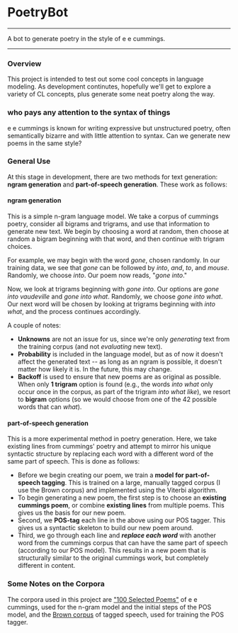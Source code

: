# PoetryBot
***
A bot to generate poetry in the style of e e cummings.
***
### Overview
This project is intended to test out some cool concepts in language modeling. As development continutes, hopefully we'll get to explore a variety of CL concepts, plus generate some neat poetry along the way.
### who pays any attention to the syntax of things
e e cummings is known for writing expressive but unstructured poetry, often semantically bizarre and with little attention to syntax. Can we generate new poems in the same style?
### General Use
At this stage in development, there are two methods for text generation: **ngram generation** and **part-of-speech generation**. These work as follows:
#### ngram generation
This is a simple n-gram language model. We take a corpus of cummings poetry, consider all bigrams and trigrams, and use that information to generate new text. We begin by choosing a word at random, then choose at random a bigram beginning with that word, and then continue with trigram choices.

For example, we may begin with the word *gone*, chosen randomly. In our training data, we see that *gone* can be followed by *into*, *and*, *to*, and *mouse*. Randomly, we choose *into*. Our poem now reads, "*gone into*."

Now, we look at trigrams beginning with *gone into*. Our options are *gone into vaudeville* and *gone into what*. Randomly, we choose *gone into what*. Our next word will be chosen by looking at trigrams beginning with *into what*, and the process continues accordingly.

A couple of notes:
* **Unknowns** are not an issue for us, since we're only *generating* text from the training corpus (and not *evaluating* new text).
* **Probability** is included in the language model, but as of now it doesn't affect the generated text -- as long as an ngram is possible, it doesn't matter how likely it is. In the future, this may change.
* **Backoff** is used to ensure that new poems are as original as possible. When only **1 trigram** option is found (e.g., the words *into what* only occur once in the corpus, as part of the trigram *into what like*), we resort to **bigram** options (so we would choose from one of the 42 possible words that can *what*).

#### part-of-speech generation
This is a more experimental method in poetry generation. Here, we take existing lines from cummings' poetry and attempt to mirror his unique syntactic structure by replacing each word with a different word of the same part of speech. This is done as follows:
* Before we begin creating our poem, we train a **model for part-of-speech tagging**. This is trained on a large, manually tagged corpus (I use the Brown corpus) and implemented using the Viterbi algorithm.
* To begin generating a new poem, the first step is to choose an **existing cummings poem**, or combine **existing lines** from multiple poems. This gives us the basis for our new poem.
* Second, we **POS-tag** each line in the above using our POS tagger. This gives us a syntactic skeleton to build our new poem around.
* Third, we go through each line and ***replace each word*** with another word from the cummings corpus that can have the same part of speech (according to our POS model). This results in a new poem that is structurally similar to the original cummings work, but completely different in content.

### Some Notes on the Corpora
The corpora used in this project are ["100 Selected Poems"](https://archive.org/stream/100selectedpoems030398mbp/100selectedpoems030398mbp_djvu.txt) of e e cummings, used for the n-gram model and the initial steps of the POS model, and the [Brown corpus](http://www.sls.hawaii.edu/bley-vroman/browntag_nolines.txt) of tagged speech, used for training the POS tagger.

